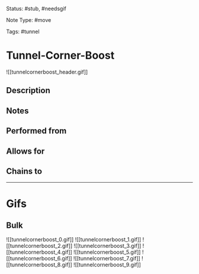 Status: #stub, #needsgif 

Note Type: #move

Tags: #tunnel 

# Tunnel-Corner-Boost
![[tunnelcornerboost_header.gif]]
## Description


## Notes


## Performed from


## Allows for


## Chains to


___
# Gifs
## Bulk
![[tunnelcornerboost_0.gif]]
![[tunnelcornerboost_1.gif]]
![[tunnelcornerboost_2.gif]]
![[tunnelcornerboost_3.gif]]
![[tunnelcornerboost_4.gif]]
![[tunnelcornerboost_5.gif]]
![[tunnelcornerboost_6.gif]]
![[tunnelcornerboost_7.gif]]
![[tunnelcornerboost_8.gif]]
![[tunnelcornerboost_9.gif]]